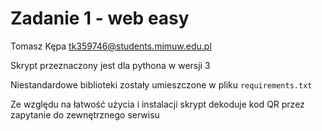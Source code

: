 # Zadanie 1 - web easy

Tomasz Kępa <tk359746@students.mimuw.edu.pl>

Skrypt przeznaczony jest dla pythona w wersji 3

Niestandardowe biblioteki zostały umieszczone w pliku `requirements.txt`

Ze względu na łatwość użycia i instalacji skrypt dekoduje kod QR przez
zapytanie do zewnętrznego serwisu
